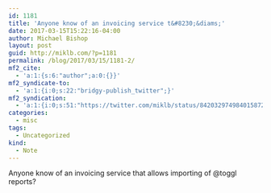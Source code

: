 ```yaml
---
id: 1181
title: 'Anyone know of an invoicing service t&#8230;&diams;'
date: 2017-03-15T15:22:16-04:00
author: Michael Bishop
layout: post
guid: http://miklb.com/?p=1181
permalink: /blog/2017/03/15/1181-2/
mf2_cite:
  - 'a:1:{s:6:"author";a:0:{}}'
mf2_syndicate-to:
  - 'a:1:{i:0;s:22:"bridgy-publish_twitter";}'
mf2_syndication:
  - 'a:1:{i:0;s:51:"https://twitter.com/miklb/status/842032974984015872";}'
categories:
  - misc
tags:
  - Uncategorized
kind:
  - Note
---
```

Anyone know of an invoicing service that allows importing of @toggl reports? 
